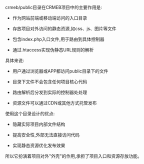 crmeb/public目录在CRMEB项目中的主要作用是:

- 作为网站前端或移动端访问的入口目录

- 存放项目对外访问的静态资源,如css、js、图片等文件

- 包含index.php入口文件,用于路由到具体控制器

- 通过.htaccess实现伪静态URL规则的解析

具体来说:

- 用户通过浏览器或APP都访问public目录下的文件

- 目录下文件不会包含任何项目核心代码

- 路由解析后分发到实际的控制器处处理

- 资源文件可以通过CDN或其他方式托管发布

使用这个目录设计的优点:

- 隐藏实际项目内部文件结构

- 提高安全性,外部无法直接访问代码

- 实现静态资源优化发布效果

所以它扮演着项目对外"外壳"的作用,承担了项目入口和资源存放功能。
